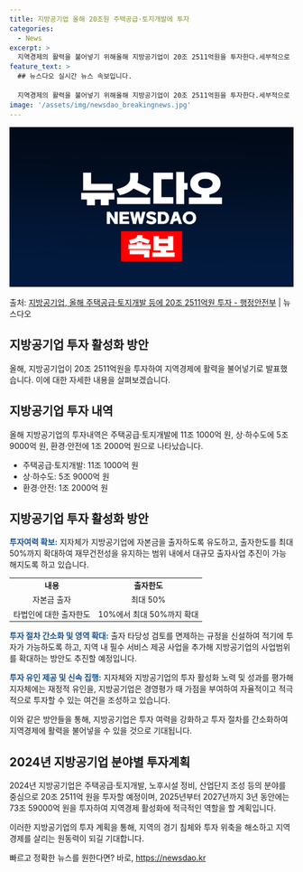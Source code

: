 ```yaml
---
title: 지방공기업 올해 20조원 주택공급·토지개발에 투자
categories:
  - News
excerpt: >
  지역경제의 활력을 불어넣기 위해올해 지방공기업이 20조 2511억원을 투자한다.세부적으로 주택공급토지개발에 …
feature_text: >
  ## 뉴스다오 실시간 뉴스 속보입니다.

  지역경제의 활력을 불어넣기 위해올해 지방공기업이 20조 2511억원을 투자한다.세부적으로 주택공급토지개발에 …
image: '/assets/img/newsdao_breakingnews.jpg'
---
```


![뉴스다오 속보](/assets/img/newsdao_breakingnews.jpg)

<p>출처: <a href="https://newsdao.kr/3122" rel="dofollow">지방공기업, 올해 주택공급·토지개발 등에 20조 2511억원 투자 - 행정안전부</a> | 뉴스다오</p>

<h2 data-ke-size="size26">지방공기업 투자 활성화 방안</h2>
<p data-ke-size="size16">올해, 지방공기업이 20조 2511억원을 투자하여 지역경제에 활력을 불어넣기로 발표했습니다. 이에 대한 자세한 내용을 살펴보겠습니다.</p>

<h2 data-ke-size="size24">지방공기업 투자 내역</h2>
<p data-ke-size="size16">올해 지방공기업의 투자내역은 주택공급·토지개발에 11조 1000억 원, 상·하수도에 5조 9000억 원, 환경·안전에 1조 2000억 원으로 나타났습니다.</p>
<ul>
<li>주택공급·토지개발: 11조 1000억 원</li>
<li>상·하수도: 5조 9000억 원</li>
<li>환경·안전: 1조 2000억 원</li>
</ul>

<h2 data-ke-size="size24">지방공기업 투자 활성화 방안</h2>
<p data-ke-size="size16"><b><span style="color: #1a5490;">투자여력 확보:</span></b> 지자체가 지방공기업에 자본금을 출자하도록 유도하고, 출자한도를 최대 50%까지 확대하여 재무건전성을 유지하는 범위 내에서 대규모 출자사업 추진이 가능해지도록 하고 있습니다.</p>
<table>
<tr><td style="text-align:center;"><b>내용</b></td><td style="text-align:center;"><b>출자한도</b></td></tr>
<tr><td style="text-align:center;">자본금 출자</td><td style="text-align:center;">최대 50%</td></tr>
<tr><td style="text-align:center;">타법인에 대한 출자한도</td><td style="text-align:center;">10%에서 최대 50%까지 확대</td></tr>
</table>

<p data-ke-size="size16"><b><span style="color: #1a5490;">투자 절차 간소화 및 영역 확대:</span></b> 출자 타당성 검토를 면제하는 규정을 신설하여 적기에 투자가 가능하도록 하고, 지역 내 필수 서비스 제공 사업을 추가해 지방공기업의 사업범위를 확대하는 방안도 추진할 예정입니다.</p>

<p data-ke-size="size16"><b><span style="color: #1a5490;">투자 유인 제공 및 신속 집행:</span></b> 지자체와 지방공기업의 투자 활성화 노력 및 성과를 평가해 지자체에는 재정적 유인을, 지방공기업은 경영평가 때 가점을 부여하여 자율적이고 적극적으로 투자할 수 있는 여건을 조성하고 있습니다.</p>

<p data-ke-size="size16">이와 같은 방안들을 통해, 지방공기업은 투자 여력을 강화하고 투자 절차를 간소화하여 지역경제에 활력을 불어넣을 수 있을 것으로 기대됩니다.</p>

<h2 data-ke-size="size24">2024년 지방공기업 분야별 투자계획</h2>
<p data-ke-size="size16">2024년 지방공기업은 주택공급·토지개발, 노후시설 정비, 산업단지 조성 등의 분야를 중심으로 20조 2511억 원을 투자할 예정이며, 2025년부터 2027년까지 3년 동안에는 73조 59000억 원을 투자하여 지역경제 활성화에 적극적인 역할을 할 계획입니다.</p>

<p data-ke-size="size16">이러한 지방공기업의 투자 계획을 통해, 지역의 경기 침체와 투자 위축을 해소하고 지역경제를 살리는 원동력이 되길 기대합니다.</p> 

빠르고 정확한 뉴스를 원한다면? 바로, <a href="https://newsdao.kr" rel="dofollow">https://newsdao.kr</a>


